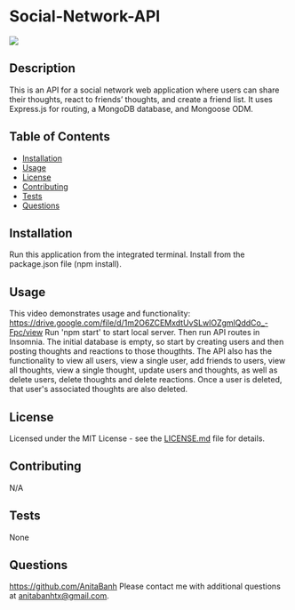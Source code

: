 # Social-Network-API
![](https://img.shields.io/badge/license-MIT-green)

  ## Description
  This is an API for a social network web application where users can share their thoughts, react to friends’ thoughts, and create a friend list. 
  It uses Express.js for routing, a MongoDB database, and Mongoose ODM.

  ## Table of Contents 
  - [Installation](##installation)
  - [Usage](#usage)
  - [License](#license)
  - [Contributing](#contributing)
  - [Tests](#tests)
  - [Questions](#questions)

  ## Installation
  Run this application from the integrated terminal. Install from the package.json file (npm install).

  ## Usage
  This video demonstrates usage and functionality: https://drive.google.com/file/d/1m2O6ZCEMxdtUvSLwlOZgmlQddCo_-Fpc/view
  Run 'npm start' to start local server. Then run API routes in Insomnia. 
  The initial database is empty, so start by creating users and then posting thoughts and reactions to those thougthts. The API also has the functionality to view all users, view a single user, add friends to users, view all thoughts, view a single thought, update users and thoughts, as well as delete users, delete thoughts and delete reactions. Once a user is deleted, that user's associated thoughts are also deleted.

  ## License
  Licensed under the MIT License - see the [LICENSE.md](https://github.com/AnitaBanh/Regex-Tutorial/blob/main/LICENSE) file for details.

  ## Contributing
  N/A

  ## Tests
  None

  ## Questions
  <https://github.com/AnitaBanh>
  Please contact me with additional questions at anitabanhtx@gmail.com.
  